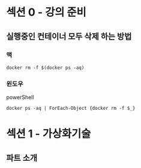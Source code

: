 # 섹션 0 - 강의 준비

## 실행중인 컨테이너 모두 삭제 하는 방법

### 맥

`docker rm -f $(docker ps -aq)` 

### 윈도우

powerShell

`docker ps -aq | ForEach-Object {docker rm -f $_}`

# 섹션 1 - 가상화기술

## 파트 소개

